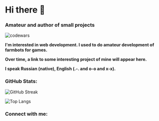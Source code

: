 # Hi there 👋

### Amateur and author of small projects

![codewars](https://www.codewars.com/users/twsomt/badges/large)

**I'm interested in web development. I used to do amateur development of farmbots for games.**

**Over time, a link to some interesting project of mine will appear here.**

**I speak Russian (native), English (.-. and o-o and x-x).**

### GitHub Stats:

![GitHub Streak](http://github-readme-streak-stats.herokuapp.com?user=twsomt&theme=flag-india)

![Top Langs](https://github-readme-stats.vercel.app/api/top-langs/?username=twsomt&layout=compact&theme=buefy&card_width=495)

### Connect with me:
<p align="left">
<a href="https://t.me/twsomt">
<img src="https://www.svgrepo.com/show/354443/telegram.svg
